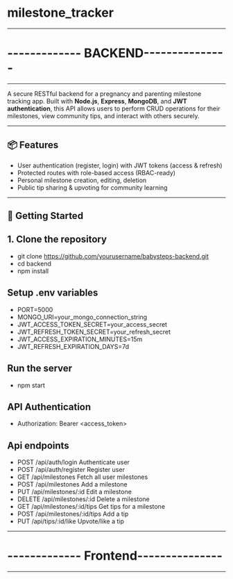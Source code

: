 # milestone_tracker 

--------------------------------------
# ------------- BACKEND--------------- 
--------------------------------------
A secure RESTful backend for a pregnancy and parenting milestone tracking app. Built with **Node.js**, **Express**, **MongoDB**, and **JWT authentication**, this API allows users to perform CRUD operations for their milestones, view community tips, and interact with others securely.

---

## 📦 Features

- User authentication (register, login) with JWT tokens (access & refresh)
- Protected routes with role-based access (RBAC-ready)
- Personal milestone creation, editing, deletion
- Public tip sharing & upvoting for community learning

---

## 🚀 Getting Started

## 1. Clone the repository
- git clone https://github.com/yourusername/babysteps-backend.git
- cd backend
- npm install

## Setup .env variables
- PORT=5000
- MONGO_URI=your_mongo_connection_string
- JWT_ACCESS_TOKEN_SECRET=your_access_secret
- JWT_REFRESH_TOKEN_SECRET=your_refresh_secret
- JWT_ACCESS_EXPIRATION_MINUTES=15m
- JWT_REFRESH_EXPIRATION_DAYS=7d

## Run the server
- npm start

## API Authentication 
- Authorization: Bearer <access_token>

## Api endpoints
- POST	/api/auth/login	Authenticate user
- POST  /api/auth/register Register user
- GET	/api/milestones	Fetch all user milestones
- POST	/api/milestones	Add a milestone
- PUT	/api/milestones/:id	Edit a milestone
- DELETE	/api/milestones/:id	Delete a milestone
- GET	/api/milestones/:id/tips	Get tips for a milestone
- POST	/api/milestones/:id/tips	Add a tip
- PUT	/api/tips/:id/like	Upvote/like a tip

--------------------------------------
# ------------- Frontend--------------- 
--------------------------------------
